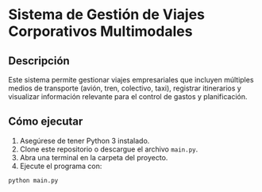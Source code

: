# Sistema de Gestión de Viajes Corporativos Multimodales

## Descripción
Este sistema permite gestionar viajes empresariales que incluyen múltiples medios de transporte (avión, tren, colectivo, taxi), registrar itinerarios y visualizar información relevante para el control de gastos y planificación.

## Cómo ejecutar
1. Asegúrese de tener Python 3 instalado.
2. Clone este repositorio o descargue el archivo `main.py`.
3. Abra una terminal en la carpeta del proyecto.
4. Ejecute el programa con:

```bash
python main.py
